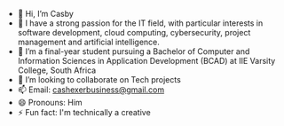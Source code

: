 - 👋 Hi, I’m Casby
- 👀 I have a strong passion for the IT field, with particular interests in software development, cloud computing, cybersecurity, project management and artificial intelligence.
- 🌱 I’m a final-year student pursuing a Bachelor of Computer and Information Sciences in Application Development (BCAD) at IIE Varsity College, South Africa
- 💞️ I’m looking to collaborate on Tech projects
- 📫 Email: cashexerbusiness@gmail.com
- 😄 Pronouns: Him
- ⚡ Fun fact: I'm technically a creative

